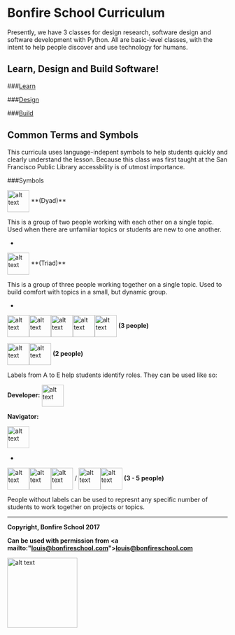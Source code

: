 # Bonfire School Curriculum

Presently, we have 3 classes for design research, software design and software development with Python. All are basic-level classes, with the intent to help people discover and use technology for humans.

Learn, Design and Build Software!
---------------------------------
###[Learn]()

###[Design]()

###[Build]()



Common Terms and Symbols
------------------------

This curricula uses language-indepent symbols to help students quickly and clearly understand the lesson. Because this class was first taught at the San Francisco Public Library accessbility is of utmost importance.

###Symbols

<img src="https://s3-us-west-1.amazonaws.com/www.bonfireschool.com/curriculum/dyad.svg" alt="alt text" width="50px" style="vertical-align:middle">
**(Dyad)**

This is a group of two people working with each other on a single topic. Used when there are unfamiliar topics or students are new to one another.

-

<img src="https://s3-us-west-1.amazonaws.com/www.bonfireschool.com/curriculum/triad.svg" alt="alt text" width="50px" style="vertical-align:middle">
**(Triad)**

This is a group of three people working together on a single topic. Used to build comfort with topics in a small, but dynamic group.

-

<img src="https://s3-us-west-1.amazonaws.com/www.bonfireschool.com/curriculum/person-a.svg" alt="alt text" width="50px" style="vertical-align:middle"><img src="https://s3-us-west-1.amazonaws.com/www.bonfireschool.com/curriculum/person-b.svg" alt="alt text" width="50px" style="vertical-align:middle"><img src="https://s3-us-west-1.amazonaws.com/www.bonfireschool.com/curriculum/person-c.svg" alt="alt text" width="50px" style="vertical-align:middle"><img src="https://s3-us-west-1.amazonaws.com/www.bonfireschool.com/curriculum/person-d.svg" alt="alt text" width="50px" style="vertical-align:middle"><img src="https://s3-us-west-1.amazonaws.com/www.bonfireschool.com/curriculum/person-e.svg" alt="alt text" width="50px" style="vertical-align:middle">
**(3 people)**

<img src="https://s3-us-west-1.amazonaws.com/www.bonfireschool.com/curriculum/person-a.svg" alt="alt text" width="50px" style="vertical-align:middle"><img src="https://s3-us-west-1.amazonaws.com/www.bonfireschool.com/curriculum/person-b.svg" alt="alt text" width="50px" style="vertical-align:middle">
**(2 people)**

Labels from A to E help students identify roles. They can be used like so:

**Developer:**
<img src="https://s3-us-west-1.amazonaws.com/www.bonfireschool.com/curriculum/person-a.svg" alt="alt text" width="50px" style="vertical-align:middle">

**Navigator:**

<img src="https://s3-us-west-1.amazonaws.com/www.bonfireschool.com/curriculum/person-b.svg" alt="alt text" width="50px" style="vertical-align:middle">

-

<img src="https://s3-us-west-1.amazonaws.com/www.bonfireschool.com/curriculum/person.svg" alt="alt text" width="50px" style="vertical-align:middle"><img src="https://s3-us-west-1.amazonaws.com/www.bonfireschool.com/curriculum/person.svg" alt="alt text" width="50px" style="vertical-align:middle"><img src="https://s3-us-west-1.amazonaws.com/www.bonfireschool.com/curriculum/person.svg" alt="alt text" width="50px" style="vertical-align:middle"> / <img src="https://s3-us-west-1.amazonaws.com/www.bonfireschool.com/curriculum/person.svg" alt="alt text" width="50px" style="vertical-align:middle"><img src="https://s3-us-west-1.amazonaws.com/www.bonfireschool.com/curriculum/person.svg" alt="alt text" width="50px" style="vertical-align:middle"> **(3 - 5 people)**

People without labels can be used to represnt any specific number of students to work together on projects or topics.

---
**Copyright, Bonfire School 2017**

**Can be used with permission from <a mailto:"louis@bonfireschool.com">louis@bonfireschool.com</a>**

<img src="https://s3-us-west-1.amazonaws.com/www.bonfireschool.com/curriculum/bonfireschool-logotype.svg" alt="alt text" width="160px" style="vertical-align:middle">&nbsp;





